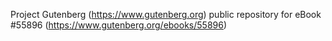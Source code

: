 Project Gutenberg (https://www.gutenberg.org) public repository for
eBook #55896 (https://www.gutenberg.org/ebooks/55896)
